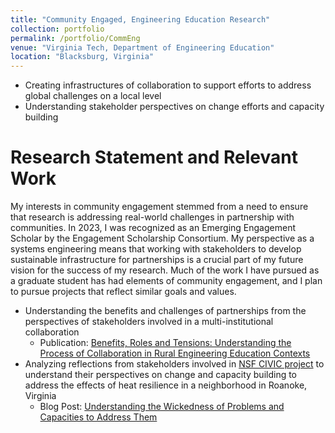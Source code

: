 ```yaml
---
title: "Community Engaged, Engineering Education Research"
collection: portfolio
permalink: /portfolio/CommEng
venue: "Virginia Tech, Department of Engineering Education"
location: "Blacksburg, Virginia"
---
```

* Creating infrastructures of collaboration to support efforts to address global challenges on a local level
* Understanding stakeholder perspectives on change efforts and capacity building

Research Statement and Relevant Work
======
My interests in community engagement stemmed from a need to ensure that research is addressing real-world challenges in partnership with communities. In 2023, I was recognized as an Emerging Engagement Scholar by the Engagement Scholarship Consortium. My perspective as a systems engineering means that working with stakeholders to develop sustainable infrastructure for partnerships is a crucial part of my future vision for the success of my research. Much of the work I have pursued as a graduate student has had elements of community engagement, and I plan to pursue projects that reflect similar goals and values.

* Understanding the benefits and challenges of partnerships from the perspectives of stakeholders involved in a multi-institutional collaboration
  * Publication: [Benefits, Roles and Tensions: Understanding the Process of Collaboration in Rural Engineering Education Contexts](https://peer.asee.org/41015)
* Analyzing reflections from stakeholders involved in [NSF CIVIC project](https://heat2hope.org/) to understand their perspectives on change and capacity building to address the effects of heat resilience in a neighborhood in Roanoke, Virginia
  * Blog Post: [Understanding the Wickedness of Problems and Capacities to Address Them](https://heat2hope.org/news/understanding-the-wickedness)

